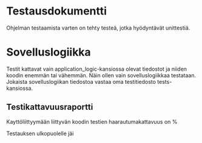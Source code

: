 # Testausdokumentti

Ohjelman testaamista varten on tehty testeä, jotka hyödyntävät unittestiä. 

# Sovelluslogiikka

Testit kattavat vain application_logic-kansiossa olevat tiedostot ja niiden koodin enemmän tai vähemmän.
Näin ollen vain sovelluslogiikkaa testataan. Jokaista sovelluslogiikan tiedostoa vastaa oma testitiedosto tests-kansiossa.  

## Testikattavuusraportti
 
Kayttöliittyymään liittyvän koodin testien haarautumakattavuus on %

Testauksen ulkopuolelle jäi
